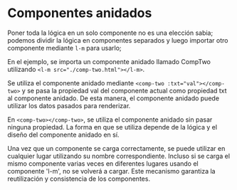 <template is="exm-article">
<a href="../../publics/examples/nested-component/demo.html" preview></a>
<a href="../../publics/examples/nested-component/comp-one.html" main></a>
<a href="../../publics/examples/nested-component/comp-two.html"></a>
</template>

# Componentes anidados

Poner toda la lógica en un solo componente no es una elección sabia; podemos dividir la lógica en componentes separados y luego importar otro componente mediante `l-m` para usarlo;

En el ejemplo, se importa un componente anidado llamado CompTwo utilizando `<l-m src="./comp-two.html"></l-m>`.

Se utiliza el componente anidado mediante `<comp-two :txt="val"></comp-two>` y se pasa la propiedad val del componente actual como propiedad txt al componente anidado. De esta manera, el componente anidado puede utilizar los datos pasados para renderizar.

En `<comp-two></comp-two>`, se utiliza el componente anidado sin pasar ninguna propiedad. La forma en que se utiliza depende de la lógica y el diseño del componente anidado en sí.

Una vez que un componente se carga correctamente, se puede utilizar en cualquier lugar utilizando su nombre correspondiente. Incluso si se carga el mismo componente varias veces en diferentes lugares usando el componente 'l-m', no se volverá a cargar. Este mecanismo garantiza la reutilización y consistencia de los componentes.
